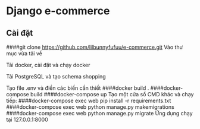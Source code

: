 # Django e-commerce
## Cài đặt
####git clone https://github.com/lilbunnyfufuu/e-commerce.git
Vào thư mục vừa tải về

Tải docker, cài đặt và chạy docker

Tải PostgreSQL và tạo schema shopping

Tạo file .env và điền các biến cần thiết
####docker build .
####docker-compose build
####docker-compose up
Tạo một cửa sổ CMD khác và chạy tiếp:
####docker-compose exec web pip install -r requirements.txt
####docker-compose exec web python manage.py makemigrations
####docker-compose exec web python manage.py migrate
Ứng dụng chạy tại 127.0.0.1:8000
